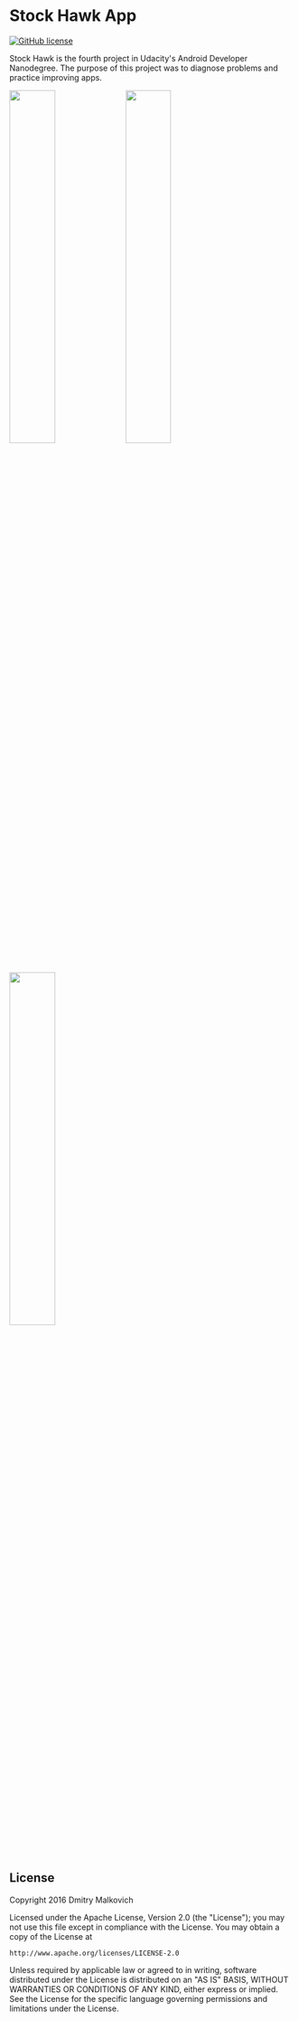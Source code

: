 # Stock Hawk App
[![GitHub license](https://img.shields.io/crates/l/rustc-serialize.svg)](https://github.com/DmitryMalkovich/stock-hawk-app/blob/master/LICENSE.txt)

Stock Hawk is the fourth project in Udacity's Android Developer Nanodegree. The purpose of this project was to diagnose problems and practice improving apps. 

<img width="40%" src="https://cloud.githubusercontent.com/assets/2931932/15270441/95bb27c6-1a28-11e6-8534-fdb3d9c13b8d.png" />
<img width="40%" src="https://cloud.githubusercontent.com/assets/2931932/15270442/95bbb466-1a28-11e6-9868-4e9540e5b1c5.png" />
<img width="40%" src="https://cloud.githubusercontent.com/assets/2931932/15270440/95b8830e-1a28-11e6-96a7-7f54193f810a.png" />

## License

Copyright 2016 Dmitry Malkovich

Licensed under the Apache License, Version 2.0 (the "License");
you may not use this file except in compliance with the License.
You may obtain a copy of the License at

    http://www.apache.org/licenses/LICENSE-2.0

Unless required by applicable law or agreed to in writing, software
distributed under the License is distributed on an "AS IS" BASIS,
WITHOUT WARRANTIES OR CONDITIONS OF ANY KIND, either express or implied.
See the License for the specific language governing permissions and
limitations under the License.
